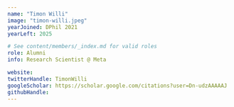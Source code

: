 ```yaml
---
name: "Timon Willi"
image: "timon-willi.jpeg"
yearJoined: DPhil 2021
yearLeft: 2025

# See content/members/_index.md for valid roles
role: Alumni
info: Research Scientist @ Meta

website:
twitterHandle: TimonWilli
googleScholar: https://scholar.google.com/citations?user=Dn-udzAAAAAJ
githubHandle:
---
```

